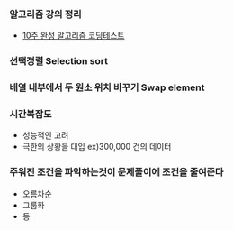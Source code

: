 ### 알고리즘 강의 정리
- [10주 완성 알고리즘 코딩테스트](https://edu.goorm.io/learn/lecture/554/10%EC%A3%BC-%EC%99%84%EC%84%B1-%EC%95%8C%EA%B3%A0%EB%A6%AC%EC%A6%98-%EC%BD%94%EB%94%A9%ED%85%8C%EC%8A%A4%ED%8A%B8)

### 선택정렬 Selection sort

### 배열 내부에서 두 원소 위치 바꾸기 Swap element

### 시간복잡도
- 성능적인 고려
- 극한의 상황을 대입 ex)300,000 건의 데이터 

### 주워진 조건을 파악하는것이 문제풀이에 조건을 줄여준다
- 오름차순
- 그룹화 
- 등
